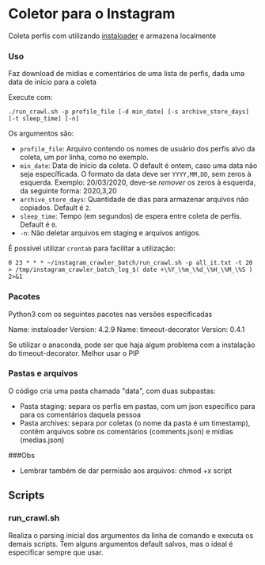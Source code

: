 # Coletor para o Instagram

Coleta perfis com utilizando [instaloader](https://instaloader.github.io/) e armazena localmente

### Uso
Faz download de mídias e comentários de uma lista de perfis, dada uma data de início para a coleta

Execute com:
```
./run_crawl.sh -p profile_file [-d min_date] [-s archive_store_days] [-t sleep_time] [-n]
```
Os argumentos são:
* `profile_file`: Arquivo contendo os nomes de usuário dos perfis alvo da coleta, um por linha, como no exemplo.
* `min_date`: Data de início da coleta. O default é ontem, caso uma data não seja específicada. O formato da data deve ser `YYYY,MM,DD`, sem zeros à esquerda. Exemplo: 20/03/2020, deve-se *remover* os zeros à esquerda, da seguinte forma: 2020,3,20
* `archive_store_days`: Quantidade de dias para armazenar arquivos não copiados. Default é `2`.
* `sleep_time`: Tempo (em segundos) de espera entre coleta de perfis. Default é `0`.
* `-n`: Não deletar arquivos em staging e arquivos antigos.

 É possível utilizar `crontab` para facilitar a utilização:
```
0 23 * * * ~/instagram_crawler_batch/run_crawl.sh -p all_it.txt -t 20 > /tmp/instagram_crawler_batch_log_$( date +\%Y_\%m_\%d_\%H_\%M_\%S ) 2>&1
```

### Pacotes
Python3 com os seguintes pacotes nas versões especificadas

Name: instaloader
Version: 4.2.9
Name: timeout-decorator
Version: 0.4.1

Se utilizar o anaconda, pode ser que haja algum problema com a instalação do timeout-decorator. Melhor usar o PIP

### Pastas e arquivos
O código cria uma pasta chamada "data", com duas subpastas:

* Pasta staging: separa os perfis em pastas, com um json específico para para os comentários daquela pessoa
* Pasta archives: separa por coletas (o nome da pasta é um timestamp), contêm arquivos sobre os comentários (comments.json) e mídias (medias.json)

###Obs
* Lembrar também de dar permisão aos arquivos: chmod +x script

## Scripts

### run_crawl.sh
Realiza o parsing inicial dos argumentos da linha de comando e executa os demais scripts. Tem alguns argumentos default salvos, mas o ideal é especificar sempre que usar.

